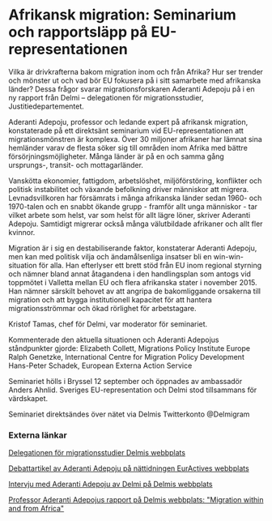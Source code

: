 # Afrikansk migration: Seminarium och rapportsläpp på EU-representationen

Vilka är drivkrafterna bakom migration inom och från Afrika? Hur ser trender och mönster ut och vad bör EU fokusera på i sitt samarbete med afrikanska länder? Dessa frågor svarar migrationsforskaren Aderanti Adepoju på i en ny rapport från Delmi – delegationen för migrationsstudier, Justitiedepartementet.


Aderanti Adepoju, professor och ledande expert på afrikansk migration, konstaterade på ett direktsänt seminarium vid EU\-representationen att migrationsmönstren är komplexa. Över 30 miljoner afrikaner har lämnat sina hemländer varav de flesta söker sig till områden inom Afrika med bättre försörjningsmöjligheter. Många länder är på en och samma gång ursprungs\-, transit\- och mottagarländer.

Vanskötta ekonomier, fattigdom, arbetslöshet, miljöförstöring, konflikter och politisk instabilitet och växande befolkning driver människor att migrera. Levnadsvillkoren har försämrats i många afrikanska länder sedan 1960\- och 1970\-talen och en snabbt ökande grupp \- framför allt unga människor \- tar vilket arbete som helst, var som helst för allt lägre löner, skriver Aderanti Adepoju. Samtidigt migrerar också många välutbildade afrikaner och allt fler kvinnor.

Migration är i sig en destabiliserande faktor, konstaterar Aderanti Adepoju, men kan med politisk vilja och ändamålsenliga insatser bli en win\-win\-situation för alla. Han efterlyser ett brett stöd från EU inom regional styrning och nämner bland annat åtagandena i den handlingsplan som antogs vid toppmötet i Valletta mellan EU och flera afrikanska stater i november 2015\. Han nämner särskilt behovet av att angripa de bakomliggande orsakerna till migration och att bygga institutionell kapacitet för att hantera migrationsströmmar och ökad rörlighet för arbetstagare.

Kristof Tamas, chef för Delmi, var moderator för seminariet.

Kommenterade den aktuella situationen och Aderanti Adepojus ståndpunkter gjorde:
Elizabeth Collett, Migrations Policy Institute Europe
Ralph Genetzke, International Centre for Migration Policy Development
Hans\-Peter Schadek, European Externa Action Service

Seminariet hölls i Bryssel 12 september och öppnades av ambassadör Anders Ahnlid. Sveriges EU\-representation och Delmi stod tillsammans för värdskapet.

Seminariet direktsändes över nätet via Delmis Twitterkonto @Delmigram

### Externa länkar

[Delegationen för migrationsstudier Delmis webbplats](http://www.delmi.se/ "Delmi")

[Debattartikel av Aderanti Adepoju på nättidningen EurActives webbplats](https://www.euractiv.com/section/development-policy/opinion/eu-should-focus-more-on-regional-governance-in-africa/ "Debattartikel")

[Intervju med Aderanti Adepoju av Delmi på Delmis webbplats](http://www.delmi.se/#!/nyheter/migration-en-blandad-valsignelse "Intervju")

[Professor Aderanti Adepojus rapport på Delmis webbplats: "Migration within and from Africa"](http://www.delmi.se/publikationer-seminarier#!/migration-fran-afrika-1 "Rapport på Delmis webbplats")
